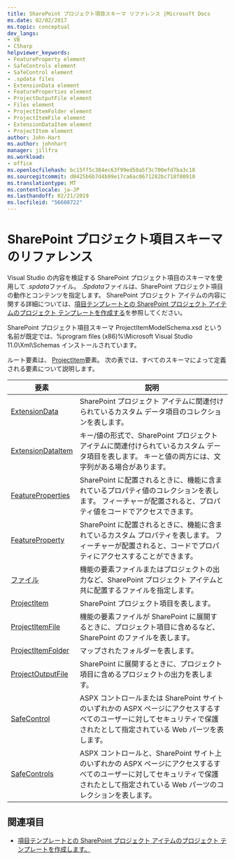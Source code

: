 ```yaml
---
title: SharePoint プロジェクト項目スキーマ リファレンス |Microsoft Docs
ms.date: 02/02/2017
ms.topic: conceptual
dev_langs:
- VB
- CSharp
helpviewer_keywords:
- FeatureProperty element
- SafeControls element
- SafeControl element
- .spdata files
- ExtensionData element
- FeatureProperties element
- ProjectOutputFile element
- Files element
- ProjectItemFolder element
- ProjectItemFile element
- ExtensionDataItem element
- ProjectItem element
author: John-Hart
ms.author: johnhart
manager: jillfra
ms.workload:
- office
ms.openlocfilehash: bc15ff5c384ec63f99ed50a5f3c700efd7ba3c18
ms.sourcegitcommit: d0425b6b7d4b99e17ca6ac0671282bc718f80910
ms.translationtype: MT
ms.contentlocale: ja-JP
ms.lasthandoff: 02/21/2019
ms.locfileid: "56608722"
---
```

# <a name="sharepoint-project-item-schema-reference"></a>SharePoint プロジェクト項目スキーマのリファレンス
  Visual Studio の内容を検証する SharePoint プロジェクト項目のスキーマを使用して *.spdata*ファイル。 *.Spdata*ファイルは、SharePoint プロジェクト項目の動作とコンテンツを指定します。 SharePoint プロジェクト アイテムの内容に関する詳細については、[項目テンプレートとの SharePoint プロジェクト アイテムのプロジェクト テンプレートを作成する](../sharepoint/creating-item-templates-and-project-templates-for-sharepoint-project-items.md)を参照してください。

 SharePoint プロジェクト項目スキーマ ProjectItemModelSchema.xsd という名前が既定では、%program files (x86)%\Microsoft Visual Studio 11.0\Xml\Schemas インストールされています。

 ルート要素は、 [ProjectItem](../sharepoint/projectitem-element.md)要素。 次の表では、すべてのスキーマによって定義される要素について説明します。

|要素|説明|
|-------------|-----------------|
|[ExtensionData](../sharepoint/extensiondata-element.md)|SharePoint プロジェクト アイテムに関連付けられているカスタム データ項目のコレクションを表します。|
|[ExtensionDataItem](../sharepoint/extensiondataitem-element.md)|キー/値の形式で、SharePoint プロジェクト アイテムに関連付けられているカスタム データ項目を表します。 キーと値の両方には、文字列がある場合があります。|
|[FeatureProperties](../sharepoint/featureproperties-element.md)|SharePoint に配置されるときに、機能に含まれているプロパティ値のコレクションを表します。 フィーチャーが配置されると、プロパティ値をコードでアクセスできます。|
|[FeatureProperty](../sharepoint/featureproperty-element.md)|SharePoint に配置されるときに、機能に含まれているカスタム プロパティを表します。 フィーチャーが配置されると、コードでプロパティにアクセスすることができます。|
|[ファイル](../sharepoint/files-element.md)|機能の要素ファイルまたはプロジェクトの出力など、SharePoint プロジェクト アイテムと共に配置するファイルを指定します。|
|[ProjectItem](../sharepoint/projectitem-element.md)|SharePoint プロジェクト項目を表します。|
|[ProjectItemFile](../sharepoint/projectitemfile-element.md)|機能の要素ファイルが SharePoint に展開するときに、プロジェクト項目に含めるなど、SharePoint のファイルを表します。|
|[ProjectItemFolder](../sharepoint/projectitemfolder-element.md)|マップされたフォルダーを表します。|
|[ProjectOutputFile](../sharepoint/projectoutputfile-element.md)|SharePoint に展開するときに、プロジェクト項目に含めるプロジェクトの出力を表します。|
|[SafeControl](../sharepoint/safecontrol-element.md)|ASPX コントロールまたは SharePoint サイトのいずれかの ASPX ページにアクセスするすべてのユーザーに対してセキュリティで保護されたとして指定されている Web パーツを表します。|
|[SafeControls](../sharepoint/safecontrols-element.md)|ASPX コントロールと、SharePoint サイト上のいずれかの ASPX ページにアクセスするすべてのユーザーに対してセキュリティで保護されたとして指定されている Web パーツのコレクションを表します。|

## <a name="see-also"></a>関連項目
- [項目テンプレートとの SharePoint プロジェクト アイテムのプロジェクト テンプレートを作成します。](../sharepoint/creating-item-templates-and-project-templates-for-sharepoint-project-items.md)
